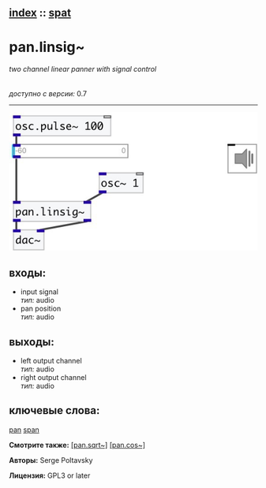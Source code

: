 [index](index.html) :: [spat](category_spat.html)
---

# pan.linsig~

###### two channel linear panner with signal control

*доступно с версии:* 0.7

---




[![example](../examples/img/pan.linsig~.jpg)](../examples/pd/pan.linsig~.pd)









## входы:

* input signal<br>
_тип:_ audio
* pan position<br>
_тип:_ audio



## выходы:

* left output channel<br>
_тип:_ audio
* right output channel<br>
_тип:_ audio



## ключевые слова:

[pan](keywords/pan.html)
[span](keywords/span.html)



**Смотрите также:**
[\[pan.sqrt~\]](pan.sqrt~.html)
[\[pan.cos~\]](pan.cos~.html)




**Авторы:** Serge Poltavsky




**Лицензия:** GPL3 or later





